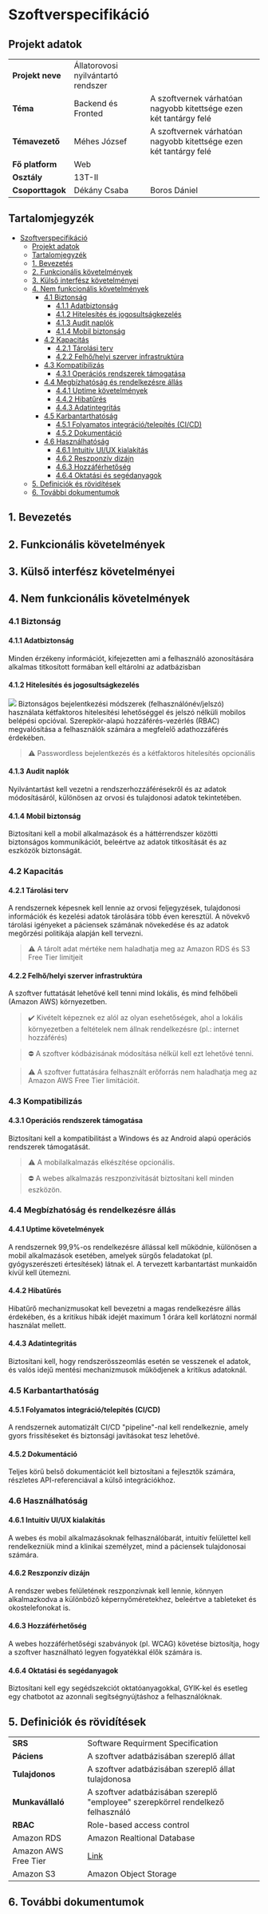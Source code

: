 # Szoftverspecifikáció


## Projekt adatok
|                  |                                               |                                                                   |
|------------------|-----------------------------------------------|-------------------------------------------------------------------|
| **Projekt neve** | Állatorovosi nyilvántartó rendszer            |                                                                   |
| **Téma**         | Backend és Fronted                            | A szoftvernek várhatóan nagyobb kitettsége ezen két tantárgy felé |
| **Témavezető**   | Méhes József                                  | A szoftvernek várhatóan nagyobb kitettsége ezen két tantárgy felé |
| **Fő platform**  | Web                                           |                                                                   |
| **Osztály**      | 13T-II                                        |                                                                   |
| **Csoporttagok** | Dékány Csaba                                  | Boros Dániel                                                      |

## Tartalomjegyzék
<!-- TOC -->
* [Szoftverspecifikáció](#szoftverspecifikáció)
  * [Projekt adatok](#projekt-adatok)
  * [Tartalomjegyzék](#tartalomjegyzék)
  * [1. Bevezetés](#1-bevezetés)
  * [2. Funkcionális követelmények](#2-funkcionális-követelmények)
  * [3. Külső interfész követelményei](#3-külső-interfész-követelményei)
  * [4. Nem funkcionális követelmények](#4-nem-funkcionális-követelmények)
    * [4.1 Biztonság](#41-biztonság)
      * [4.1.1 Adatbiztonság](#411-adatbiztonság)
      * [4.1.2 Hitelesítés és jogosultságkezelés](#412-hitelesítés-és-jogosultságkezelés)
      * [4.1.3 Audit naplók](#413-audit-naplók)
      * [4.1.4 Mobil biztonság](#414-mobil-biztonság)
    * [4.2 Kapacitás](#42-kapacitás)
      * [4.2.1 Tárolási terv](#421-tárolási-terv)
      * [4.2.2 Felhő/helyi szerver infrastruktúra](#422-felhőhelyi-szerver-infrastruktúra)
    * [4.3 Kompatibilizás](#43-kompatibilizás)
      * [4.3.1 Operációs rendszerek támogatása](#431-operációs-rendszerek-támogatása)
    * [4.4  Megbízhatóság és rendelkezésre állás](#44--megbízhatóság-és-rendelkezésre-állás)
      * [4.4.1 Uptime követelmények](#441-uptime-követelmények)
      * [4.4.2 Hibatűrés](#442-hibatűrés)
      * [4.4.3 Adatintegritás](#443-adatintegritás)
    * [4.5  Karbantarthatóság](#45--karbantarthatóság)
      * [4.5.1 Folyamatos integráció/telepítés (CI/CD)](#451-folyamatos-integrációtelepítés-cicd)
      * [4.5.2 Dokumentáció](#452-dokumentáció)
    * [4.6  Használhatóság](#46--használhatóság)
      * [4.6.1 Intuitív UI/UX kialakítás](#461-intuitív-uiux-kialakítás)
      * [4.6.2 Reszponzív dizájn](#462-reszponzív-dizájn)
      * [4.6.3 Hozzáférhetőség](#463-hozzáférhetőség)
      * [4.6.4 Oktatási és segédanyagok](#464-oktatási-és-segédanyagok)
  * [5. Definiciók és rövidítések](#5-definiciók-és-rövidítések)
  * [6. További dokumentumok](#6-további-dokumentumok)
<!-- TOC -->

## 1. Bevezetés

## 2. Funkcionális követelmények

## 3. Külső interfész követelményei

## 4. Nem funkcionális követelmények
### 4.1 Biztonság

#### 4.1.1 Adatbiztonság
Minden érzékeny információt, kifejezetten ami a felhasználó azonosítására alkalmas titkosított formában kell eltárolni az adatbázisban

#### 4.1.2 Hitelesítés és jogosultságkezelés
![](https://treewebsolutions.com/uploads/article/63/what-is-role-based-access-control-rbac_fliclzP1bLsQm9-5.jpg)
Biztonságos bejelentkezési módszerek (felhasználónév/jelszó) használata kétfaktoros hitelesítési lehetőséggel és jelszó nélküli mobilos belépési opcióval. Szerepkör-alapú hozzáférés-vezérlés (RBAC) megvalósítása a felhasználók számára a megfelelő adathozzáférés érdekében. 
> ⚠️ ️️️Passwordless bejelentkezés és a kétfaktoros hitelesítés opcionális 

#### 4.1.3 Audit naplók
Nyilvántartást kell vezetni a rendszerhozzáférésekről és az adatok módosításáról, különösen az orvosi és tulajdonosi adatok tekintetében.

#### 4.1.4 Mobil biztonság
Biztosítani kell a mobil alkalmazások és a háttérrendszer közötti biztonságos kommunikációt, beleértve az adatok titkosítását és az eszközök biztonságát.

### 4.2 Kapacitás
#### 4.2.1 Tárolási terv
A rendszernek képesnek kell lennie az orvosi feljegyzések, tulajdonosi információk és kezelési adatok tárolására több éven keresztül. A növekvő tárolási igényeket a páciensek számának növekedése és az adatok megőrzési politikája alapján kell tervezni.
> ⚠️ A tárolt adat mértéke nem haladhatja meg az Amazon RDS és S3 Free Tier limitjeit
#### 4.2.2 Felhő/helyi szerver infrastruktúra
A szoftver futtatását lehetővé kell tenni mind lokális, és mind felhőbeli (Amazon AWS) környezetben.
> ✔️ Kivételt képeznek ez alól az olyan esehetőségek, ahol a lokális környezetben a feltételek nem állnak rendelkezésre (pl.: internet hozzáférés)

> ⛔ A szoftver kódbázisának módosítása nélkül kell ezt lehetővé tenni.

> ⚠️ A szoftver futtatására felhasznált erőforrás nem haladhatja meg az Amazon AWS Free Tier limitációit.

### 4.3 Kompatibilizás
#### 4.3.1 Operációs rendszerek támogatása
Biztosítani kell a kompatibilitást a Windows és az Android alapú operációs rendszerek támogatását.
> ⚠️ A mobilalkalmazás elkészítése opcionális.

> ⛔ A webes alkalmazás reszponzivitását biztosítani kell minden eszközön.

### 4.4  Megbízhatóság és rendelkezésre állás
#### 4.4.1 Uptime követelmények
A rendszernek 99,9%-os rendelkezésre állással kell működnie, különösen a mobil alkalmazások esetében, amelyek sürgős feladatokat (pl. gyógyszerészeti értesítések) látnak el. A tervezett karbantartást munkaidőn kívül kell ütemezni.

#### 4.4.2 Hibatűrés
Hibatűrő mechanizmusokat kell bevezetni a magas rendelkezésre állás érdekében, és a kritikus hibák idejét maximum 1 órára kell korlátozni normál használat mellett.

#### 4.4.3 Adatintegritás
Biztosítani kell, hogy rendszerösszeomlás esetén se vesszenek el adatok, és valós idejű mentési mechanizmusok működjenek a kritikus adatoknál.

### 4.5  Karbantarthatóság
#### 4.5.1 Folyamatos integráció/telepítés (CI/CD)
A rendszernek automatizált CI/CD "pipeline"-nal kell rendelkeznie, amely gyors frissítéseket és biztonsági javításokat tesz lehetővé.
#### 4.5.2 Dokumentáció
Teljes körű belső dokumentációt kell biztosítani a fejlesztők számára, részletes API-referenciával a külső integrációkhoz.

### 4.6  Használhatóság
#### 4.6.1 Intuitív UI/UX kialakítás
A webes és mobil alkalmazásoknak felhasználóbarát, intuitív felülettel kell rendelkezniük mind a klinikai személyzet, mind a páciensek tulajdonosai számára.
#### 4.6.2 Reszponzív dizájn
A rendszer webes felületének reszponzívnak kell lennie, könnyen alkalmazkodva a különböző képernyőméretekhez, beleértve a tableteket és okostelefonokat is.
#### 4.6.3 Hozzáférhetőség
A webes hozzáférhetőségi szabványok (pl. WCAG) követése biztosítja, hogy a szoftver használható legyen fogyatékkal élők számára is.
#### 4.6.4 Oktatási és segédanyagok
Biztosítani kell egy segédszekciót oktatóanyagokkal, GYIK-kel és esetleg egy chatbotot az azonnali segítségnyújtáshoz a felhasználóknak.

## 5. Definiciók és rövidítések
|                      |                                                                                                                                                                                                                                               |
|----------------------|-----------------------------------------------------------------------------------------------------------------------------------------------------------------------------------------------------------------------------------------------|
| **SRS**              | Software Requirment Specification                                                                                                                                                                                                             |
| **Páciens**          | A szoftver adatbázisában szereplő állat                                                                                                                                                                                                       |
| **Tulajdonos**       | A szoftver adatbázisában szereplő állat tulajdonosa                                                                                                                                                                                           |
| **Munkavállaló**     | A szoftver adatbázisában szereplő "employee" szerepkörrel rendelkező felhasználó                                                                                                                                                              |
| **RBAC**             | Role-based access control                                                                                                                                                                                                                     |
| Amazon RDS           | Amazon Realtional Database                                                                                                                                                                                                                    |
| Amazon AWS Free Tier | [Link](https://aws.amazon.com/free/?all-free-tier.sort-by=item.additionalFields.SortRank&all-free-tier.sort-order=asc&awsf.Free%20Tier%20Types=tier%2312monthsfree%7Ctier%23always-free&awsf.Free%20Tier%20Categories=categories%23databases) |
| Amazon S3            | Amazon Object Storage                                                                                                                                                                                                                         |


## 6. További dokumentumok

